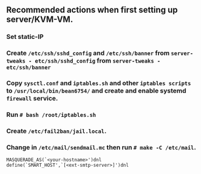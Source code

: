 ## Recommended actions when first setting up server/KVM-VM.
### Set static-IP

### Create `/etc/ssh/sshd_config` and `/etc/ssh/banner` from `server-tweaks - etc/ssh/sshd_config` from `server-tweaks - etc/ssh/banner`

### Copy `sysctl.conf` and `iptables.sh` and other `iptables scripts` to `/usr/local/bin/bean6754/` and create and enable systemd `firewall` service.

### Run `# bash /root/iptables.sh`

### Create `/etc/fail2ban/jail.local`.

### Change in `/etc/mail/sendmail.mc` then run `# make -C /etc/mail`.
```
MASQUERADE_AS(`<your-hostname>')dnl
define(`SMART_HOST',`[<ext-smtp-server>]')dnl
```
